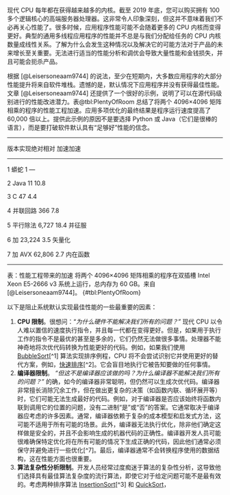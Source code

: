 现代 CPU 每年都在获得越来越多的内核。截至 2019 年底，您可以购买拥有 100 多个逻辑核心的高端服务器处理器。这非常令人印象深刻，但这并不意味着我们不必再关心性能了。很多时候，应用程序性能可能不会随着更多的 CPU 内核而变得更好。典型的通用多线程应用程序的性能并不总是与我们分配给任务的 CPU 内核数量成线性关系。了解为什么会发生这种情况以及解决它的可能方法对于产品的未来增长至关重要。无法进行适当的性能分析和调优会导致大量性能和金钱损失，并且可能会扼杀产品。

根据 [@Leisersoneaam9744] 的说法，至少在短期内，大多数应用程序的大部分性能提升将来自软件堆栈。遗憾的是，默认情况下应用程序并没有获得最佳性能。文章 [@Leisersoneaam9744] 还提供了一个很好的示例，说明了可以在源代码级别进行的性能改进潜力。表@tbl:PlentyOfRoom 总结了将两个 4096×4096 矩阵相乘的程序的性能工程加速。应用多项优化的最终结果是程序运行速度提高了 60,000 倍以上。提供此示例的原因不是要选择 Python 或 Java（它们是很棒的语言），而是要打破软件默认具有“足够好”性能的信念。

-----------------------------------------------------------
版本实现绝对相对
                           加速加速

-------- -------------- -------- --------
   1 蟒蛇 1 —

   2 Java 11 10.8

   3 C 47 4.4

   4 并联回路 366 7.8

   5 平行除法 6,727 18.4
            并征服

   6 加 23,224 3.5
           矢量化

   7 加 AVX 62,806 2.7
           内在函数

-------------------------------------------------- ------------

表：性能工程带来的加速 将两个 4096×4096 矩阵相乘的程序在双插槽 Intel Xeon E5-2666 v3 系统上运行，总内存为 60 GB。来自 [@Leisersoneaam9744]。 {#tbl:PlentyOfRoom}

以下是阻止系统默认实现最佳性能的一些最重要的因素：

1. **CPU 限制**。很想问：“*为什么硬件不能解决我们所有的问题？”* 现代 CPU 以令人难以置信的速度执行指令，并且每一代都在变得更好。但是，如果用于执行工作的指令不是最优的甚至是多余的，它们仍然无法做很多事情。处理器不能神奇地将次优代码转换为性能更好的代码。例如，如果我们使用 [BubbleSort](https://en.wikipedia.org/wiki/Bubble_sort)[^1] 算法实现排序例程，CPU 将不会尝试识别它并使用更好的替代方案，例如，[快速排序](https://en.wikipedia.org/wiki/Quicksort)[^2]。它会盲目地执行它被告知要做的任何事情。
2. **编译器限制**。 *“但这不是编译器应该做的吗？为什么编译器不能解决我们所有的问题？”* 的确，如今的编译器非常聪明，但仍然可以生成次优代码。编译器非常擅长消除冗余工作，但在做出更复杂的决策（如函数内联、循环展开等）时，它们可能无法生成最好的代码。例如，对于编译器是否应该始终将函数内联到调用它的位置的问题，没有二进制“是”或“否”的答案。它通常取决于编译器应考虑的许多因素。通常，编译器依赖于复杂的成本模型和启发式方法，这可能不适用于所有可能的场景。此外，编译器无法执行优化，除非他们确定这样做是安全的，并且不会影响生成的机器代码的正确性。编译器开发人员可能很难确保特定优化将在所有可能的情况下生成正确的代码，因此他们通常必须保守并避免进行一些优化[^7]。最后，编译器通常不会转换程序使用的数据结构，这在性能方面也很重要。
3. **算法复杂性分析限制**。开发人员经常过度痴迷于算法的复杂性分析，这导致他们选择具有最佳算法复杂度的流行算法，即使它对于给定问题可能不是最有效的。考虑两种排序算法 [InsertionSort](https://en.wikipedia.org/wiki/Insertion_sort)[^3] 和 [QuickSort](https://en.wikipedia.org/wiki/Quicksort)，
